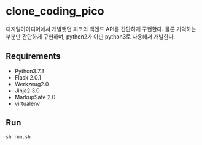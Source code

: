 # clone_coding_pico
디지털아이디어에서 개발햇던 피코의 백엔드 API를 간단하게 구현한다.
물론 기억하는 부분만 간단하게 구현하며, python2가 아닌 python3로 사용해서 개발한다.

## Requirements
- Python3.7.3
- Flask 2.0.1
- Werkzeug2.0
- Jinja2 3.0
- MarkupSafe 2.0
- virtualenv

## Run
    sh run.sh